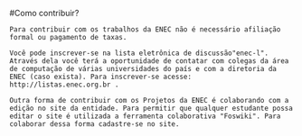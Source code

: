 #Como contribuir?

	Para contribuir com os trabalhos da ENEC não é necessário afiliação formal ou pagamento de taxas.

	Você pode inscrever-se na lista eletrônica de discussão"enec-l". Através dela você terá a oportunidade de contatar com colegas da área de computação de várias universidades do país e com a diretoria da ENEC (caso exista). Para inscrever-se acesse: http://listas.enec.org.br .

	Outra forma de contribuir com os Projetos da ENEC é colaborando com a edição no site da entidade. Para permitir que qualquer estudante possa editar o site é utilizada a ferramenta colaborativa "Foswiki". Para colaborar dessa forma cadastre-se no site.
